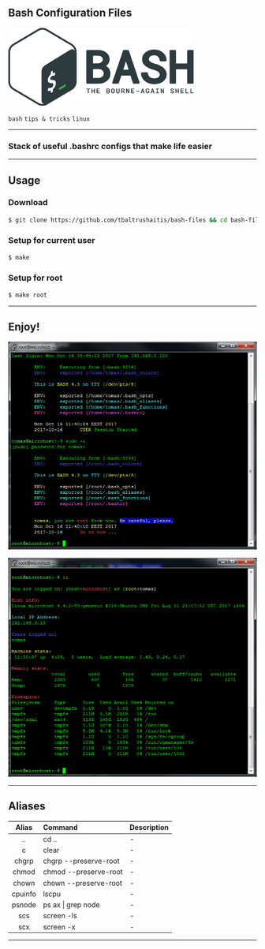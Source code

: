 ## Bash Configuration Files

![Bash Logo](assets/img/bash-logo-web.png)

`bash` `tips & tricks` `linux`

--------

### Stack of useful .bashrc configs that make life easier

--------

## Usage

### Download

```bash
$ git clone https://github.com/tbaltrushaitis/bash-files && cd bash-files
```

### Setup for current user
```bash
$ make
```

### Setup for root
```bash
$ make root
```

--------

## Enjoy!

![Shell Login View](assets/img/user-login-and-sudo.png)

![Predefined Aliases](assets/img/alias-ii.png)

--------

## Aliases

 Alias | Command | Description
:-----:|:--------|:------------
 .. | cd .. | -
 c | clear | -
 chgrp | chgrp --preserve-root | -
 chmod | chmod --preserve-root | -
 chown | chown --preserve-root | -
 cpuinfo | lscpu | -
 psnode | ps ax \| grep node | -
 scs | screen -ls | -
 scx | screen -x | -

--------
